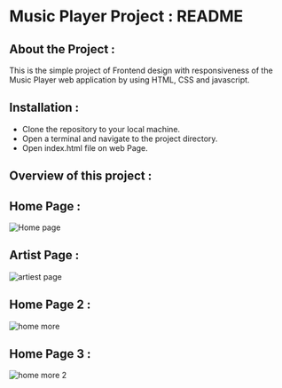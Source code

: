 # Music Player Project : README

## About the Project :

This is the simple project of Frontend design with responsiveness of the Music Player web application by using HTML, CSS and javascript.

## Installation :

- Clone the repository to your local machine.
- Open a terminal and navigate to the project directory.
- Open index.html file on web Page.

## Overview of this project :

## Home Page :

![Home page](https://github.com/bharatlal124/Music_Player_Project/assets/127212425/43702809-9f77-4809-8e1f-6e10b33bc86b)

## Artist Page :

![artiest page](https://github.com/bharatlal124/Music_Player_Project/assets/127212425/5dad82de-5173-41be-924c-3dd5db11126e)

## Home Page 2 :

![home more](https://github.com/bharatlal124/Music_Player_Project/assets/127212425/de5813e6-cdc6-4a53-9359-ba028cf441f0)

## Home Page 3 :

![home more 2](https://github.com/bharatlal124/Music_Player_Project/assets/127212425/b2800d36-7456-4aff-ba6b-eaa51f7d0cb2)
